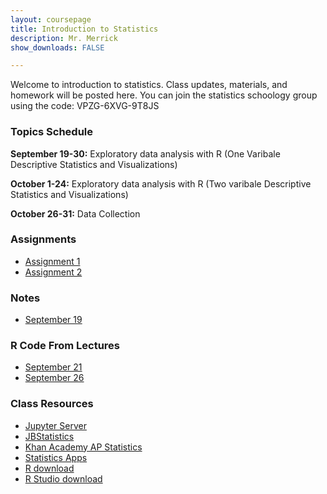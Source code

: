 ```yaml
---
layout: coursepage
title: Introduction to Statistics 
description: Mr. Merrick 
show_downloads: FALSE

---
```


Welcome to introduction to statistics. Class updates, materials, and homework will be posted here. You can join the statistics schoology group using the code: VPZG-6XVG-9T8JS

### Topics Schedule

**September 19-30:** Exploratory data analysis with R (One Varibale Descriptive Statistics and Visualizations) 

**October 1-24:** Exploratory data analysis with R (Two varibale Descriptive Statistics and Visualizations) 

**October 26-31:** Data Collection 



### Assignments 
*  <a href="https://merrickmath.github.io/MerrickMath.github.io-APSTAT/Assignments/Assignment1.pdf"> Assignment 1 </a>
*  <a href="https://merrickmath.github.io/MerrickMath.github.io-APSTAT/Assignments/Assignment2.pdf"> Assignment 2 </a>

<!--- 
*  <a href="https://merrickmath.github.io/MerrickMath.github.io-APSTAT/Assignments/Assignment2.pdf"> Assignment 2 </a>
*  <a href="https://merrickmath.github.io/MerrickMath.github.io-APSTAT/Assignments/Assignment3.pdf"> Assignment 3 </a>
*  <a href="https://merrickmath.github.io/MerrickMath.github.io-APSTAT/Assignments/Assignment4.pdf"> Assignment 4 </a>
*  <a href="https://merrickmath.github.io/MerrickMath.github.io-APSTAT/Assignments/Assignment5.pdf"> Assignment 5 </a>
---> 

### Notes 
*  <a href="https://merrickmath.github.io/MerrickMath.github.io-APSTAT/Notes/September19.pdf"> September 19 </a> 


### R Code From Lectures 
* <a href="https://merrickmath.github.io/MerrickMath.github.io-APSTAT/RCode2022/September21.R"> September 21 </a> 
* <a href="https://merrickmath.github.io/MerrickMath.github.io-APSTAT/RCode2022/September26.R"> September 26 </a> 

<!---
* <a href="https://merrickmath.github.io/MerrickMath.github.io-APSTAT/RCode2022/September21.r"> Sept 21 </a> 
---> 

### Class Resources 
* <a href="http://jupyter.renert.housegordon.com"> Jupyter Server </a> 
* <a href="https://www.jbstatistics.com"> JBStatistics </a> 
* <a href="https://www.khanacademy.org/math/ap-statistics"> Khan Academy AP Statistics </a> 
* <a href="https://www.stapplet.com"> Statistics Apps </a>  
* <a href="https://www.r-project.org"> R download </a>  
* <a href="https://www.rstudio.com/products/rstudio/download/"> R Studio download </a>  



